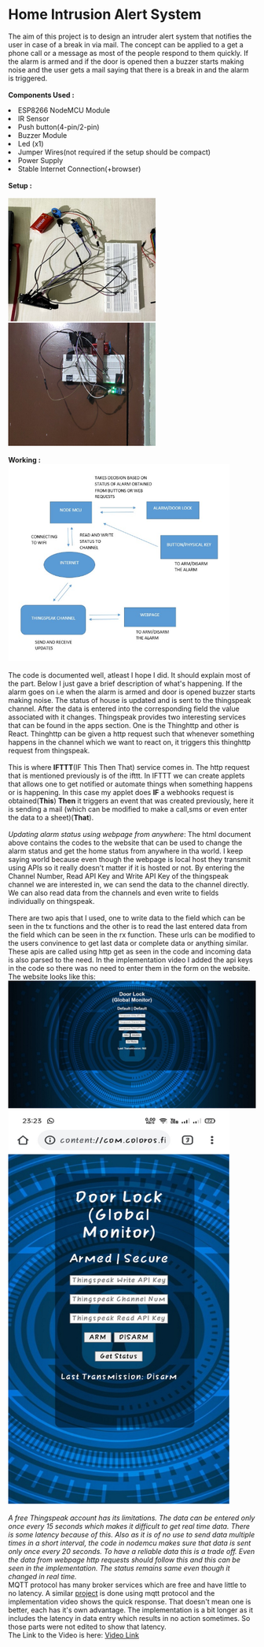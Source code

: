 # Home Intrusion Alert System
The aim of this project is to design an intruder alert system that notifies the user in case of a break in via mail. The concept can be applied to a get a phone call or a message as most of the people respond to them quickly. If the alarm is armed and if the door is opened then a buzzer starts making noise and the user gets a mail saying that there is a break in and the alarm is triggered.<br><br>
<b>Components Used :</b>
<li> ESP8266 NodeMCU Module
<li> IR Sensor
<li> Push button(4-pin/2-pin)
<li> Buzzer Module
<li> Led  (x1)
<li> Jumper Wires(not required if the setup should be compact)
<li> Power Supply
<li> Stable Internet Connection(+browser)<br><br>
<b> Setup :</b><br><br>
<img src="https://github.com/Ruthvik-1411/Home_Security/blob/main/IFTTT_Based_Home_Security_Monitor/ibhsm_ckt01.jpg" height="250" width="300" />
  <img src="https://github.com/Ruthvik-1411/Home_Security/blob/main/IFTTT_Based_Home_Security_Monitor/ibhsm_ckt02.jpg" height="250" width="300" /><br><br>
<b> Working :</b><br>
<img src="https://github.com/Ruthvik-1411/Home_Security/blob/main/IFTTT_Based_Home_Security_Monitor/ibhsm_d1.jpg" height="400" width="450" /><br><br>
The code is documented well, atleast I hope I did. It should explain most of the part. Below I just gave a brief description of what's happening.
  If the alarm goes on i.e when the alarm is armed and door is opened buzzer starts making noise. The status of house is updated and is sent to the thingspeak channel. After the data is entered into the corresponding field the value associated with it changes. Thingspeak provides two interesting services that can be found in the apps section.
  One is the Thinghttp and other is React. Thinghttp can be given a http request such that whenever something happens in the channel which we want to react on, it triggers this thinghttp request from thingspeak.<br><br>
This is where <b>IFTTT</b>(IF This Then That) service comes in. The http request that is mentioned previously is of the ifttt. In IFTTT we can create applets that allows one to get notified or automate things when something happens or is happening. In this case my applet does <b>IF</b> a webhooks request is obtained(<b>This</b>) <b>Then</b> it triggers an event that was created previously, here it is sending a mail (which can be modified to make a call,sms or even enter the data to a sheet)(<b>That</b>).<br><br>
  <i>Updating alarm status using webpage from anywhere</i>: The html document above contains the codes to the website that can be used to change the alarm status and get the home status from anywhere in tha world. I keep saying world because even though the webpage is local host they transmit using APIs so it really doesn't matter if it is hosted or not.
  By entering the Channel Number, Read API Key and Write API Key of the thingspeak channel we are interested in, we can send the data to the channel directly. We can also read data from the channels and even write to fields individually on thingspeak.<br><br> There are two apis that I used, one to write data to the field which can be seen in the tx functions and the other is to read the last entered data from the field which can be seen in the rx function. These urls can be modified to the users convinence to get last data or complete data or anything similar. These apis are called using http get as seen in the code and incoming data is also parsed to the need. In the implementation video I added the api keys in the code so there was no need to enter them in the form on the website. The website looks like this:<br>
  <img src="https://github.com/Ruthvik-1411/Home_Security/blob/main/IFTTT_Based_Home_Security_Monitor/ibhsm_wp01.jpg" /><br>
  <img src="https://github.com/Ruthvik-1411/Home_Security/blob/main/IFTTT_Based_Home_Security_Monitor/ibhsm_wp02.jpg" height="800" width="450" /><br><br>
  <i> A free Thingspeak account has its limitations. The data can be entered only once every 15 seconds which makes it difficult to get real time data. There is some latency because of this. Also as it is of no use to send data multiple times in a short interval, the code in nodemcu makes sure that data is sent only once every 20 seconds. To have a reliable data this is a trade off. Even the data from webpage http requests should follow this and this can be seen in the implementation. The status remains same even though it changed in real time.</i><br> MQTT protocol has many broker services which are free and have little to no latency. A similar <a href="https://github.com/Ruthvik-1411/Home_Security/tree/main/Main_Door_Secuity_using%20MQTT">project</a> is done using mqtt protocol and the implementation video shows the quick response. That doesn't mean one is better, each has it's own advantage.
The implementation is a bit longer as it includes the latency in data entry which results in no action sometimes. So those parts were not edited to show that latency.<br>
The Link to the Video is here: <a href="https://drive.google.com/file/d/1gI2gAC7fOs1YzBK0jVthLUzF5k5Sv0sz/view?usp=sharing">Video Link</a>
